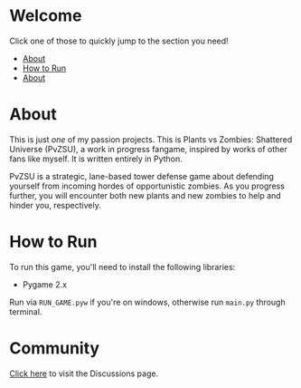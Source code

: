 # Welcome

Click one of those to quickly jump to the section you need!

- [About](https://github.com/TagGamer555/PvZShatteredUniverse#welcome)
- [How to Run](https://github.com/TagGamer555/PvZShatteredUniverse#how-to-run)
- [About](https://github.com/TagGamer555/PvZShatteredUniverse#community)



# About

This is just *one* of my passion projects. This is Plants vs Zombies: Shattered Universe (PvZSU), a work in progress fangame, inspired by works of other fans like myself. It is written entirely in Python.

PvZSU is a strategic, lane-based tower defense game about defending yourself from incoming hordes of opportunistic zombies. As you progress further, you will encounter both new plants and new zombies to help and hinder you, respectively.





# How to Run

To run this game, you'll need to install the following libraries:
- Pygame 2.x

Run via `RUN_GAME.pyw` if you're on windows, otherwise run `main.py` through terminal.



# Community

[Click here](https://github.com/TagGamer555/PvZShatteredUniverse/discussions/) to visit the Discussions page.
